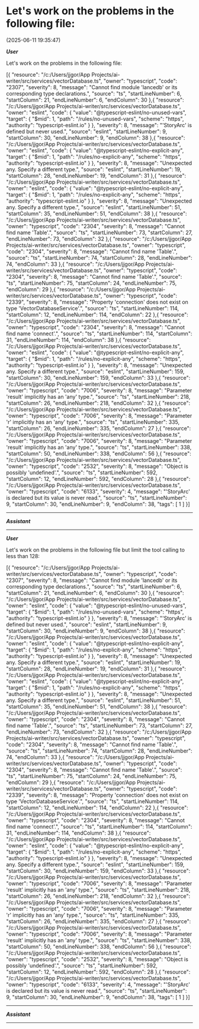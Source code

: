 <!-- Generated by SpecStory -->

# Let's work on the problems in the following file: (2025-06-11 19:35:47)

_**User**_

Let's work on the problems in the following file:

[{
	"resource": "/c:/Users/jjgor/App Projects/ai-writer/src/services/vectorDatabase.ts",
	"owner": "typescript",
	"code": "2307",
	"severity": 8,
	"message": "Cannot find module 'lancedb' or its corresponding type declarations.",
	"source": "ts",
	"startLineNumber": 6,
	"startColumn": 21,
	"endLineNumber": 6,
	"endColumn": 30
},{
	"resource": "/c:/Users/jjgor/App Projects/ai-writer/src/services/vectorDatabase.ts",
	"owner": "eslint",
	"code": {
		"value": "@typescript-eslint/no-unused-vars",
		"target": {
			"$mid": 1,
			"path": "/rules/no-unused-vars",
			"scheme": "https",
			"authority": "typescript-eslint.io"
		}
	},
	"severity": 8,
	"message": "'StoryArc' is defined but never used.",
	"source": "eslint",
	"startLineNumber": 9,
	"startColumn": 30,
	"endLineNumber": 9,
	"endColumn": 38
},{
	"resource": "/c:/Users/jjgor/App Projects/ai-writer/src/services/vectorDatabase.ts",
	"owner": "eslint",
	"code": {
		"value": "@typescript-eslint/no-explicit-any",
		"target": {
			"$mid": 1,
			"path": "/rules/no-explicit-any",
			"scheme": "https",
			"authority": "typescript-eslint.io"
		}
	},
	"severity": 8,
	"message": "Unexpected any. Specify a different type.",
	"source": "eslint",
	"startLineNumber": 19,
	"startColumn": 28,
	"endLineNumber": 19,
	"endColumn": 31
},{
	"resource": "/c:/Users/jjgor/App Projects/ai-writer/src/services/vectorDatabase.ts",
	"owner": "eslint",
	"code": {
		"value": "@typescript-eslint/no-explicit-any",
		"target": {
			"$mid": 1,
			"path": "/rules/no-explicit-any",
			"scheme": "https",
			"authority": "typescript-eslint.io"
		}
	},
	"severity": 8,
	"message": "Unexpected any. Specify a different type.",
	"source": "eslint",
	"startLineNumber": 51,
	"startColumn": 35,
	"endLineNumber": 51,
	"endColumn": 38
},{
	"resource": "/c:/Users/jjgor/App Projects/ai-writer/src/services/vectorDatabase.ts",
	"owner": "typescript",
	"code": "2304",
	"severity": 8,
	"message": "Cannot find name 'Table'.",
	"source": "ts",
	"startLineNumber": 73,
	"startColumn": 27,
	"endLineNumber": 73,
	"endColumn": 32
},{
	"resource": "/c:/Users/jjgor/App Projects/ai-writer/src/services/vectorDatabase.ts",
	"owner": "typescript",
	"code": "2304",
	"severity": 8,
	"message": "Cannot find name 'Table'.",
	"source": "ts",
	"startLineNumber": 74,
	"startColumn": 28,
	"endLineNumber": 74,
	"endColumn": 33
},{
	"resource": "/c:/Users/jjgor/App Projects/ai-writer/src/services/vectorDatabase.ts",
	"owner": "typescript",
	"code": "2304",
	"severity": 8,
	"message": "Cannot find name 'Table'.",
	"source": "ts",
	"startLineNumber": 75,
	"startColumn": 24,
	"endLineNumber": 75,
	"endColumn": 29
},{
	"resource": "/c:/Users/jjgor/App Projects/ai-writer/src/services/vectorDatabase.ts",
	"owner": "typescript",
	"code": "2339",
	"severity": 8,
	"message": "Property 'connection' does not exist on type 'VectorDatabaseService'.",
	"source": "ts",
	"startLineNumber": 114,
	"startColumn": 12,
	"endLineNumber": 114,
	"endColumn": 22
},{
	"resource": "/c:/Users/jjgor/App Projects/ai-writer/src/services/vectorDatabase.ts",
	"owner": "typescript",
	"code": "2304",
	"severity": 8,
	"message": "Cannot find name 'connect'.",
	"source": "ts",
	"startLineNumber": 114,
	"startColumn": 31,
	"endLineNumber": 114,
	"endColumn": 38
},{
	"resource": "/c:/Users/jjgor/App Projects/ai-writer/src/services/vectorDatabase.ts",
	"owner": "eslint",
	"code": {
		"value": "@typescript-eslint/no-explicit-any",
		"target": {
			"$mid": 1,
			"path": "/rules/no-explicit-any",
			"scheme": "https",
			"authority": "typescript-eslint.io"
		}
	},
	"severity": 8,
	"message": "Unexpected any. Specify a different type.",
	"source": "eslint",
	"startLineNumber": 159,
	"startColumn": 30,
	"endLineNumber": 159,
	"endColumn": 33
},{
	"resource": "/c:/Users/jjgor/App Projects/ai-writer/src/services/vectorDatabase.ts",
	"owner": "typescript",
	"code": "7006",
	"severity": 8,
	"message": "Parameter 'result' implicitly has an 'any' type.",
	"source": "ts",
	"startLineNumber": 218,
	"startColumn": 26,
	"endLineNumber": 218,
	"endColumn": 32
},{
	"resource": "/c:/Users/jjgor/App Projects/ai-writer/src/services/vectorDatabase.ts",
	"owner": "typescript",
	"code": "7006",
	"severity": 8,
	"message": "Parameter 'r' implicitly has an 'any' type.",
	"source": "ts",
	"startLineNumber": 335,
	"startColumn": 26,
	"endLineNumber": 335,
	"endColumn": 27
},{
	"resource": "/c:/Users/jjgor/App Projects/ai-writer/src/services/vectorDatabase.ts",
	"owner": "typescript",
	"code": "7006",
	"severity": 8,
	"message": "Parameter 'result' implicitly has an 'any' type.",
	"source": "ts",
	"startLineNumber": 338,
	"startColumn": 50,
	"endLineNumber": 338,
	"endColumn": 56
},{
	"resource": "/c:/Users/jjgor/App Projects/ai-writer/src/services/vectorDatabase.ts",
	"owner": "typescript",
	"code": "2532",
	"severity": 8,
	"message": "Object is possibly 'undefined'.",
	"source": "ts",
	"startLineNumber": 592,
	"startColumn": 12,
	"endLineNumber": 592,
	"endColumn": 28
},{
	"resource": "/c:/Users/jjgor/App Projects/ai-writer/src/services/vectorDatabase.ts",
	"owner": "typescript",
	"code": "6133",
	"severity": 4,
	"message": "'StoryArc' is declared but its value is never read.",
	"source": "ts",
	"startLineNumber": 9,
	"startColumn": 30,
	"endLineNumber": 9,
	"endColumn": 38,
	"tags": [
		1
	]
}]

---

_**Assistant**_



---

_**User**_

Let's work on the problems in the following file but limit the tool calling to less than 128:

[{
	"resource": "/c:/Users/jjgor/App Projects/ai-writer/src/services/vectorDatabase.ts",
	"owner": "typescript",
	"code": "2307",
	"severity": 8,
	"message": "Cannot find module 'lancedb' or its corresponding type declarations.",
	"source": "ts",
	"startLineNumber": 6,
	"startColumn": 21,
	"endLineNumber": 6,
	"endColumn": 30
},{
	"resource": "/c:/Users/jjgor/App Projects/ai-writer/src/services/vectorDatabase.ts",
	"owner": "eslint",
	"code": {
		"value": "@typescript-eslint/no-unused-vars",
		"target": {
			"$mid": 1,
			"path": "/rules/no-unused-vars",
			"scheme": "https",
			"authority": "typescript-eslint.io"
		}
	},
	"severity": 8,
	"message": "'StoryArc' is defined but never used.",
	"source": "eslint",
	"startLineNumber": 9,
	"startColumn": 30,
	"endLineNumber": 9,
	"endColumn": 38
},{
	"resource": "/c:/Users/jjgor/App Projects/ai-writer/src/services/vectorDatabase.ts",
	"owner": "eslint",
	"code": {
		"value": "@typescript-eslint/no-explicit-any",
		"target": {
			"$mid": 1,
			"path": "/rules/no-explicit-any",
			"scheme": "https",
			"authority": "typescript-eslint.io"
		}
	},
	"severity": 8,
	"message": "Unexpected any. Specify a different type.",
	"source": "eslint",
	"startLineNumber": 19,
	"startColumn": 28,
	"endLineNumber": 19,
	"endColumn": 31
},{
	"resource": "/c:/Users/jjgor/App Projects/ai-writer/src/services/vectorDatabase.ts",
	"owner": "eslint",
	"code": {
		"value": "@typescript-eslint/no-explicit-any",
		"target": {
			"$mid": 1,
			"path": "/rules/no-explicit-any",
			"scheme": "https",
			"authority": "typescript-eslint.io"
		}
	},
	"severity": 8,
	"message": "Unexpected any. Specify a different type.",
	"source": "eslint",
	"startLineNumber": 51,
	"startColumn": 35,
	"endLineNumber": 51,
	"endColumn": 38
},{
	"resource": "/c:/Users/jjgor/App Projects/ai-writer/src/services/vectorDatabase.ts",
	"owner": "typescript",
	"code": "2304",
	"severity": 8,
	"message": "Cannot find name 'Table'.",
	"source": "ts",
	"startLineNumber": 73,
	"startColumn": 27,
	"endLineNumber": 73,
	"endColumn": 32
},{
	"resource": "/c:/Users/jjgor/App Projects/ai-writer/src/services/vectorDatabase.ts",
	"owner": "typescript",
	"code": "2304",
	"severity": 8,
	"message": "Cannot find name 'Table'.",
	"source": "ts",
	"startLineNumber": 74,
	"startColumn": 28,
	"endLineNumber": 74,
	"endColumn": 33
},{
	"resource": "/c:/Users/jjgor/App Projects/ai-writer/src/services/vectorDatabase.ts",
	"owner": "typescript",
	"code": "2304",
	"severity": 8,
	"message": "Cannot find name 'Table'.",
	"source": "ts",
	"startLineNumber": 75,
	"startColumn": 24,
	"endLineNumber": 75,
	"endColumn": 29
},{
	"resource": "/c:/Users/jjgor/App Projects/ai-writer/src/services/vectorDatabase.ts",
	"owner": "typescript",
	"code": "2339",
	"severity": 8,
	"message": "Property 'connection' does not exist on type 'VectorDatabaseService'.",
	"source": "ts",
	"startLineNumber": 114,
	"startColumn": 12,
	"endLineNumber": 114,
	"endColumn": 22
},{
	"resource": "/c:/Users/jjgor/App Projects/ai-writer/src/services/vectorDatabase.ts",
	"owner": "typescript",
	"code": "2304",
	"severity": 8,
	"message": "Cannot find name 'connect'.",
	"source": "ts",
	"startLineNumber": 114,
	"startColumn": 31,
	"endLineNumber": 114,
	"endColumn": 38
},{
	"resource": "/c:/Users/jjgor/App Projects/ai-writer/src/services/vectorDatabase.ts",
	"owner": "eslint",
	"code": {
		"value": "@typescript-eslint/no-explicit-any",
		"target": {
			"$mid": 1,
			"path": "/rules/no-explicit-any",
			"scheme": "https",
			"authority": "typescript-eslint.io"
		}
	},
	"severity": 8,
	"message": "Unexpected any. Specify a different type.",
	"source": "eslint",
	"startLineNumber": 159,
	"startColumn": 30,
	"endLineNumber": 159,
	"endColumn": 33
},{
	"resource": "/c:/Users/jjgor/App Projects/ai-writer/src/services/vectorDatabase.ts",
	"owner": "typescript",
	"code": "7006",
	"severity": 8,
	"message": "Parameter 'result' implicitly has an 'any' type.",
	"source": "ts",
	"startLineNumber": 218,
	"startColumn": 26,
	"endLineNumber": 218,
	"endColumn": 32
},{
	"resource": "/c:/Users/jjgor/App Projects/ai-writer/src/services/vectorDatabase.ts",
	"owner": "typescript",
	"code": "7006",
	"severity": 8,
	"message": "Parameter 'r' implicitly has an 'any' type.",
	"source": "ts",
	"startLineNumber": 335,
	"startColumn": 26,
	"endLineNumber": 335,
	"endColumn": 27
},{
	"resource": "/c:/Users/jjgor/App Projects/ai-writer/src/services/vectorDatabase.ts",
	"owner": "typescript",
	"code": "7006",
	"severity": 8,
	"message": "Parameter 'result' implicitly has an 'any' type.",
	"source": "ts",
	"startLineNumber": 338,
	"startColumn": 50,
	"endLineNumber": 338,
	"endColumn": 56
},{
	"resource": "/c:/Users/jjgor/App Projects/ai-writer/src/services/vectorDatabase.ts",
	"owner": "typescript",
	"code": "2532",
	"severity": 8,
	"message": "Object is possibly 'undefined'.",
	"source": "ts",
	"startLineNumber": 592,
	"startColumn": 12,
	"endLineNumber": 592,
	"endColumn": 28
},{
	"resource": "/c:/Users/jjgor/App Projects/ai-writer/src/services/vectorDatabase.ts",
	"owner": "typescript",
	"code": "6133",
	"severity": 4,
	"message": "'StoryArc' is declared but its value is never read.",
	"source": "ts",
	"startLineNumber": 9,
	"startColumn": 30,
	"endLineNumber": 9,
	"endColumn": 38,
	"tags": [
		1
	]
}]



---

_**Assistant**_



---

